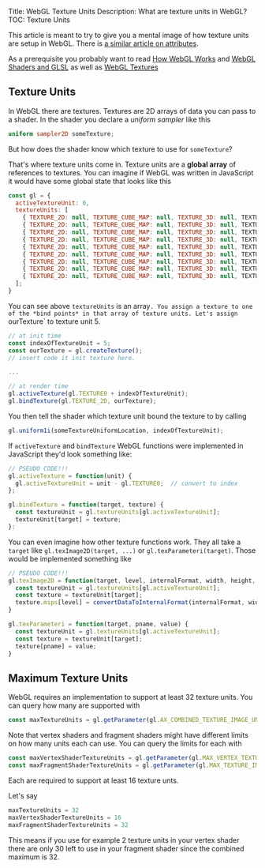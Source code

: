 Title: WebGL Texture Units
Description: What are texture units in WebGL?
TOC: Texture Units


This article is meant to try to give you a mental image
of how texture units are setup in WebGL. There is [a similar article on attributes](webgl-attributes.html).

As a prerequisite you probably want to read [How WebGL Works](webgl-how-it-works)
and [WebGL Shaders and GLSL](webgl-shaders-and-glsl.html)
as well as [WebGL Textures](webgl-3d-textures.html)

## Texture Units

In WebGL there are textures. Textures are 2D arrays of data you can pass to a shader.
In the shader you declare a *uniform sampler* like this

```glsl
uniform sampler2D someTexture;
```

But how does the shader know which texture to use for `someTexture`?

That's where texture units come in. Texture units are a **global array** of
references to textures. You can imagine if WebGL was written in JavaScript
it would have some global state that looks like this

```js
const gl = {
  activeTextureUnit: 0,
  textureUnits: [
    { TEXTURE_2D: null, TEXTURE_CUBE_MAP: null, TEXTURE_3D: null, TEXTURE_2D_ARRAY, null, },
    { TEXTURE_2D: null, TEXTURE_CUBE_MAP: null, TEXTURE_3D: null, TEXTURE_2D_ARRAY, null, },
    { TEXTURE_2D: null, TEXTURE_CUBE_MAP: null, TEXTURE_3D: null, TEXTURE_2D_ARRAY, null, },
    { TEXTURE_2D: null, TEXTURE_CUBE_MAP: null, TEXTURE_3D: null, TEXTURE_2D_ARRAY, null, },
    { TEXTURE_2D: null, TEXTURE_CUBE_MAP: null, TEXTURE_3D: null, TEXTURE_2D_ARRAY, null, },
    { TEXTURE_2D: null, TEXTURE_CUBE_MAP: null, TEXTURE_3D: null, TEXTURE_2D_ARRAY, null, },
    { TEXTURE_2D: null, TEXTURE_CUBE_MAP: null, TEXTURE_3D: null, TEXTURE_2D_ARRAY, null, },
    { TEXTURE_2D: null, TEXTURE_CUBE_MAP: null, TEXTURE_3D: null, TEXTURE_2D_ARRAY, null, },
    { TEXTURE_2D: null, TEXTURE_CUBE_MAP: null, TEXTURE_3D: null, TEXTURE_2D_ARRAY, null, },
  ];
}
```

You can see above `textureUnits` is an array`. You assign a texture to one of the *bind points* in that array
of texture units. Let's assign `ourTexture` to texture unit 5.

```js
// at init time
const indexOfTextureUnit = 5;
const ourTexture = gl.createTexture();
// insert code it init texture here.

...

// at render time
gl.activeTexture(gl.TEXTURE0 + indexOfTextureUnit);
gl.bindTexture(gl.TEXTURE_2D, ourTexture);
```

You then tell the shader which texture unit bound the texture to by calling 

```js
gl.uniform1i(someTextureUniformLocation, indexOfTextureUnit);
```

If `activeTexture` and `bindTexture` WebGL functions were implemented in JavaScript they'd look
something like:

```js
// PSEUDO CODE!!!
gl.activeTexture = function(unit) {
  gl.activeTextureUnit = unit - gl.TEXTURE0;  // convert to index
};

gl.bindTexture = function(target, texture) {
  const textureUnit = gl.textureUnits[gl.activeTextureUnit];
  textureUnit[target] = texture;
}:
```

You can even imagine how other texture functions work. They all take a `target`
like `gl.texImage2D(target, ...)` or `gl.texParameteri(target)`. Those would
be implemented something like

```js
// PSEUDO CODE!!!
gl.texImage2D = function(target, level, internalFormat, width, height, border, format, type, data) {
  const textureUnit = gl.textureUnits[gl.activeTextureUnit];
  const texture = textureUnit[target];
  texture.mips[level] = convertDataToInternalFormat(internalFormat, width, height, format, type, data);
}

gl.texParameteri = function(target, pname, value) {
  const textureUnit = gl.textureUnits[gl.activeTextureUnit];
  const texture = textureUnit[target];
  texture[pname] = value; 
}
```

## Maximum Texture Units

WebGL requires an implementation to support at least 32 texture units. You can query how many
are supported with

```js
const maxTextureUnits = gl.getParameter(gl.AX_COMBINED_TEXTURE_IMAGE_UNITS);
```

Note that vertex shaders and fragment shaders might have different limits
on how many units each can use. You can query the limits for each with

```js
const maxVertexShaderTextureUnits = gl.getParameter(gl.MAX_VERTEX_TEXTURE_IMAGE_UNITS);
const maxFragmentShaderTextureUnits = gl.getParameter(gl.MAX_TEXTURE_IMAGE_UNITS);
```

Each are required to support at least 16 texture unts.

Let's say 

```js
maxTextureUnits = 32
maxVertexShaderTextureUnits = 16
maxFragmentShaderTextureUnits = 32
```

This means if you use for example 2 texture units in your vertex shader
there are only 30 left to use in your fragment shader since the combined
maximum is 32.
